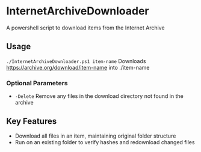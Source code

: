# InternetArchiveDownloader

A powershell script to download items from the Internet Archive

## Usage

`./InternetArchiveDownloader.ps1 item-name`
Downloads https://archive.org/download/item-name into ./item-name

### Optional Parameters
- `-Delete` Remove any files in the download directory not found in the archive

## Key Features

- Download all files in an item, maintaining original folder structure
- Run on an existing folder to verify hashes and redownload changed files